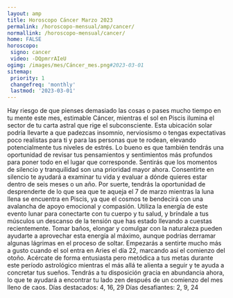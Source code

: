 ```yaml
---
layout: amp
title: Horoscopo Cáncer Marzo 2023 
permalink: /horoscopo-mensual/amp/cancer/
normallink: /horoscopo-mensual/cancer/
home: FALSE
horoscopo:
 signo: cancer
 video: -DQpmrrAIeU
ogimg: /images/mes/Cáncer_mes.png#2023-03-01
sitemap:
 priority: 1
 changefreq: 'monthly'
 lastmod: '2023-03-01'
---
```



Hay riesgo de que pienses demasiado las cosas o pases mucho tiempo en tu mente este mes, estimable Cáncer, mientras el sol en Piscis ilumina el sector de tu carta astral que rige el subconsciente.
Esta ubicación solar podría llevarte a que padezcas insomnio, nerviosismo o tengas expectativas poco realistas para ti y para las personas que te rodean, elevando potencialmente tus niveles de estrés. Lo bueno es que también tendrás una oportunidad de revisar tus pensamientos y sentimientos más profundos para poner todo en el lugar que corresponde. Sentirás que los momentos de silencio y tranquilidad son una prioridad mayor ahora. Consentirte en silencio te ayudará a examinar tu vida y evaluar a dónde quieres estar dentro de seis meses o un año.
Por suerte, tendrás la oportunidad de desprenderte de lo que sea que te aqueja el 7 de marzo mientras la luna llena se encuentra en Piscis, ya que el cosmos te bendecirá con una avalancha de apoyo emocional y compasión. Utiliza la energía de este evento lunar para conectarte con tu cuerpo y tu salud, y bríndale a tus músculos un descanso de la tensión que has estado llevando a cuestas recientemente. Tomar baños, elongar y comulgar con la naturaleza pueden ayudarte a aprovechar esta energía al máximo, aunque podrías derramar algunas lágrimas en el proceso de soltar.
Empezarás a sentirte mucho más a gusto cuando el sol entra en Aries el día 22, marcando así el comienzo del otoño. Acércate de forma entusiasta pero metódica a tus metas durante este período astrológico mientras el más allá te alienta a seguir y te ayuda a concretar tus sueños. Tendrás a tu disposición gracia en abundancia ahora, lo que te ayudará a encontrar tu lado zen después de un comienzo del mes lleno de caos.
Días destacados: 4, 16, 29
Días desafiantes: 2, 9, 24